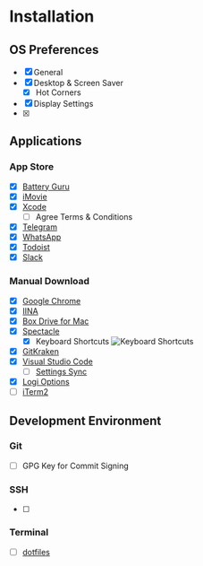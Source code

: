 # Installation

## OS Preferences

- [x] General
- [x] Desktop & Screen Saver
  - [x] Hot Corners
- [x] Display Settings
- [x] 

## Applications

### App Store

- [x] [Battery Guru](https://apps.apple.com/id/app/battery-guru/id529376620?mt=12)
- [x] [iMovie](https://apps.apple.com/id/app/imovie/id408981434?mt=12)
- [x] [Xcode](https://apps.apple.com/id/app/xcode/id497799835?mt=12)
  - [ ] Agree Terms & Conditions
- [x] [Telegram](https://apps.apple.com/id/app/telegram/id747648890?mt=12)
- [x] [WhatsApp](https://apps.apple.com/id/app/whatsapp-desktop/id1147396723?mt=12)
- [x] [Todoist](https://apps.apple.com/id/app/todoist-to-do-list-tasks/id585829637?mt=12)
- [x] [Slack](https://apps.apple.com/id/app/slack/id803453959?mt=12)

### Manual Download

- [x] [Google Chrome](https://www.google.com/chrome/)
- [x] [IINA](https://iina.io/)
- [x] [Box Drive for Mac](https://www.box.com/resources/downloads)
- [x] [Spectacle](https://www.spectacleapp.com/)
  - [x] Keyboard Shortcuts
    ![Keyboard Shortcuts](https://user-images.githubusercontent.com/6315466/68488810-c172ac80-023d-11ea-93f7-794b9b3b7c10.png)
    
- [x] [GitKraken](https://www.gitkraken.com/)
- [x] [Visual Studio Code](https://code.visualstudio.com/)
  - [ ] [Settings Sync](https://marketplace.visualstudio.com/items?itemName=Shan.code-settings-sync)
- [x] [Logi Options](http://logitech.com/options)
- [ ] [iTerm2](https://iterm2.com/)

## Development Environment

### Git
- [ ] GPG Key for Commit Signing

### SSH
- [ ]

### Terminal
- [ ] [dotfiles](https://github.com/zainfathoni/dotfiles)